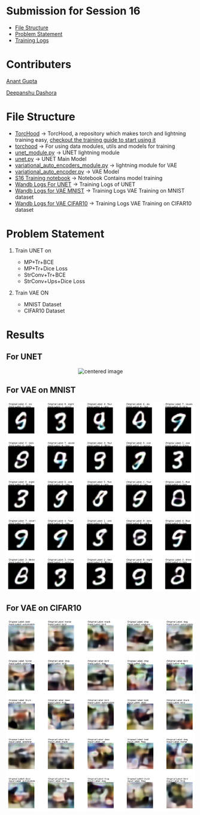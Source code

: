 # Submission for Session 16

- [File Structure](#File-Structure)
- [Problem Statement](#Problem-Statement)
- [Training Logs](#Training-Logs)

# Contributers

[Anant Gupta](https://github.com/anantgupta129)

[Deepanshu Dashora](https://github.com/deepanshudashora/)

# File Structure

* [TorcHood](https://github.com/anantgupta129/TorcHood/tree/main) -> TorcHood, a repository which makes torch and lightning training easy, [checkout the training guide to start using it](https://github.com/anantgupta129/TorcHood/tree/main/docs)
* [torchood](https://github.com/anantgupta129/TorcHood/tree/main/torchood) -> For using data modules, utils and models for training
* [unet_module.py](https://github.com/anantgupta129/TorcHood/blob/main/torchood/models/unet_module.py) -> UNET lightning module
* [unet.py](https://github.com/anantgupta129/TorcHood/blob/main/torchood/models/components/unet.py) -> UNET Main Model
* [variational_auto_encoders_module.py](https://github.com/anantgupta129/TorcHood/blob/main/torchood/models/variational_auto_encoders_module.py) -> lightning module for VAE
* [variational_auto_encoder.py](https://github.com/anantgupta129/TorcHood/blob/main/torchood/models/components/variational_auto_encoder.py) -> VAE Model
* [S16 Training notebook](train.ipynb) -> Notebook Contains model training
* [Wandb Logs For UNET](https://wandb.ai/anantgupta129/Unet-Oxford-Iiit-Pets/workspace?workspace=user-anantgupta129) -> Training Logs of UNET
* [Wandb Logs for VAE MNIST](https://wandb.ai/deepanshudashora/VAE-MNIST/workspace?workspace=user-deepanshudashora) -> Training Logs VAE Training on MNIST dataset
* [Wandb Logs for VAE CIFAR10](https://wandb.ai/deepanshudashora/VAE-CIFAR?workspace=user-deepanshudashora) -> Training Logs VAE Training on CIFAR10 dataset



# Problem Statement

1. Train UNET on 
    * MP+Tr+BCE
    * MP+Tr+Dice Loss
    * StrConv+Tr+BCE
    * StrConv+Ups+Dice Loss

2. Train VAE ON
    * MNIST Dataset
    * CIFAR10 Dataset


# Results

## For UNET 

<p align="center">
    <img src="images/training_logs.png" alt="centered image" />
</p>

## For VAE on MNIST 

<p align="center">
    <img src="images/mnist_output.png" alt="centered image" />
</p>

## For VAE on CIFAR10

<p align="center">
    <img src="images/cifar_output.png" alt="centered image" />
</p>